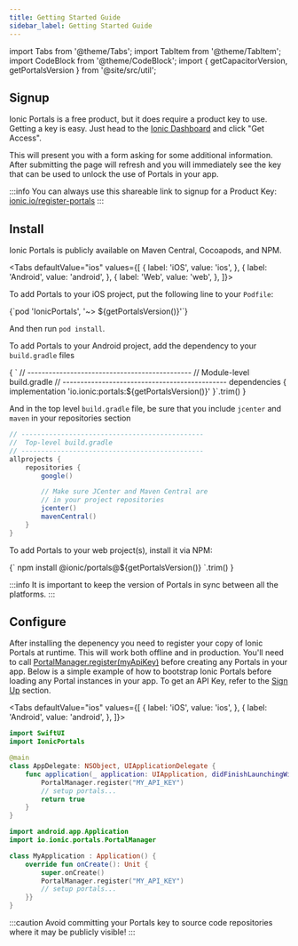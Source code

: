 ```yaml
---
title: Getting Started Guide
sidebar_label: Getting Started Guide
---
```


import Tabs from '@theme/Tabs';
import TabItem from '@theme/TabItem';
import CodeBlock from '@theme/CodeBlock';
import { getCapacitorVersion, getPortalsVersion } from '@site/src/util';

## Signup

Ionic Portals is a free product, but it does require a product key to use. Getting a key is easy.
Just head to the [Ionic Dashboard](https://ionic.io/register-portals) and click "Get Access".

This will present you with a form asking for some additional information.
After submitting the page will refresh and you will immediately see the key that can be used to unlock the use of Portals in your app.

:::info
You can always use this shareable link to signup for a Product Key: [ionic.io/register-portals](https://ionic.io/register-portals)
:::

## Install

Ionic Portals is publicly available on Maven Central, Cocoapods, and NPM.

<Tabs
defaultValue="ios"
values={[
{ label: 'iOS', value: 'ios', },
{ label: 'Android', value: 'android', },
{ label: 'Web', value: 'web', },
]}>
<TabItem value="ios">

To add Portals to your iOS project, put the following line to your `Podfile`:

<CodeBlock className="language-ruby" title="Podfile">
{`pod 'IonicPortals', '~> ${getPortalsVersion()}'`}
</CodeBlock>

And then run `pod install`.

</TabItem>
<TabItem value="android">

To add Portals to your Android project, add the dependency to your `build.gradle` files

<CodeBlock className="language-groovy" title="build.gradle">
{
`
// ----------------------------------------------
//  Module-level build.gradle
// ----------------------------------------------
dependencies {
    implementation 'io.ionic:portals:${getPortalsVersion()}'
}`.trim()
}
</CodeBlock>

And in the top level `build.gradle` file, be sure that you include `jcenter` and `maven` in your repositories section

```groovy title=build.gradle
// ----------------------------------------------
//  Top-level build.gradle
// ----------------------------------------------
allprojects {
    repositories {
        google()

        // Make sure JCenter and Maven Central are
        // in your project repositories
        jcenter()
        mavenCentral()
    }
}
```

</TabItem>

<TabItem value="web">

To add Portals to your web project(s), install it via NPM:

<CodeBlock className="language-bash">
{`
npm install @ionic/portals@${getPortalsVersion()}
`.trim()
}
</CodeBlock>

</TabItem>

</Tabs>

:::info
It is important to keep the version of Portals in sync between all the platforms.
:::

## Configure

After installing the depenency you need to register your copy of Ionic Portals at runtime. This will work both offline and in production. You'll need to call [PortalManager.register(myApiKey)](../reference/android/portal-manager#register) before creating any Portals in your app. Below is a simple example of how to bootstrap Ionic Portals before loading any Portal instances in your app. To get an API Key, refer to the [Sign Up](#signup) section.

<Tabs
defaultValue="ios"
values={[
{ label: 'iOS', value: 'ios', },
{ label: 'Android', value: 'android', },
]}>
<TabItem value="ios">

```swift title=AppDelegate.swift
import SwiftUI
import IonicPortals

@main
class AppDelegate: NSObject, UIApplicationDelegate {
    func application(_ application: UIApplication, didFinishLaunchingWithOptions launchOptions: [UIApplication.LaunchOptionsKey : Any]? = nil) -> Bool {
        PortalManager.register("MY_API_KEY")
        // setup portals...
        return true
    }
}
```

</TabItem>
<TabItem value="android">

```kotlin title=MyApplication.kt
import android.app.Application
import io.ionic.portals.PortalManager

class MyApplication : Application() {
    override fun onCreate(): Unit {
        super.onCreate()
        PortalManager.register("MY_API_KEY")
        // setup portals...
    }}
}
```

</TabItem>
</Tabs>

:::caution
Avoid committing your Portals key to source code repositories where it may be publicly visible!
:::
